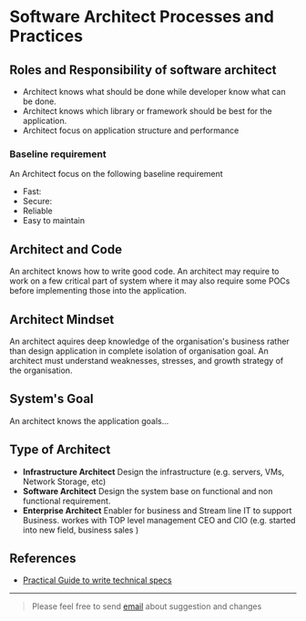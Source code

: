 # Software Architect Processes and Practices

## Roles and Responsibility of software architect
* Architect knows what should be done while developer know what can be done.
* Architect knows which library or framework should be best for the application.
* Architect focus on application structure and performance

### Baseline requirement
An Architect focus on the following baseline requirement
* Fast:
* Secure: 
* Reliable
* Easy to maintain


## Architect and Code
An architect knows how to write good code. An architect may require to work on a few critical part of system where it may also require some POCs before implementing those into the application. 

## Architect Mindset
An architect aquires deep knowledge of the organisation's business rather than design application in complete isolation of organisation goal. An architect must understand weaknesses, stresses, and growth strategy of the organisation.

## System's Goal
An architect knows the application goals...

## Type of Architect
* **Infrastructure Architect** Design the infrastructure (e.g. servers, VMs, Network Storage, etc)
* **Software Architect** Design the system base on functional and non functional requirement.
* **Enterprise Architect** Enabler for business and Stream line IT to support Business. workes with TOP level management CEO and CIO (e.g. started into new field, business sales )



## References
* [Practical Guide to write technical specs](https://stackoverflow.blog/2020/04/06/a-practical-guide-to-writing-technical-specs/?utm_source=Iterable&utm_medium=email&utm_campaign=the_overflow_newsletter)

<hr>


> Please feel free to send [email](pervezalam777@gmail.com) about suggestion and changes
